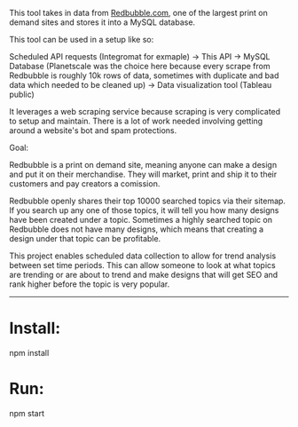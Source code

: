 This tool takes in data from [Redbubble.com](https://www.redbubble.com/), one of the largest print on demand sites and stores it into a MySQL database.

This tool can be used in a setup like so:

Scheduled API requests (Integromat for exmaple) -> This API -> MySQL Database (Planetscale was the choice here because every scrape from Redbubble is roughly 10k rows of data, sometimes with duplicate and bad data which needed to be cleaned up) -> Data visualization tool (Tableau public)

It leverages a web scraping service because scraping is very complicated to setup and maintain. There is a lot of work needed involving getting around a website's bot and spam protections.

Goal:

Redbubble is a print on demand site, meaning anyone can make a design and put it on their merchandise. They will market, print and ship it to their customers and pay creators a comission.

Redbubble openly shares their top 10000 searched topics via their sitemap. If you search up any one of those topics, it will tell you how many designs have been created under a topic. Sometimes a highly searched topic on Redbubble does not have many designs, which means that creating a design under that topic can be profitable.

This project enables scheduled data collection to allow for trend analysis between set time periods. This can allow someone to look at what topics are trending or are about to trend and make designs that will get SEO and rank higher before the topic is very popular.

---
# Install:
npm install

# Run:
npm start
